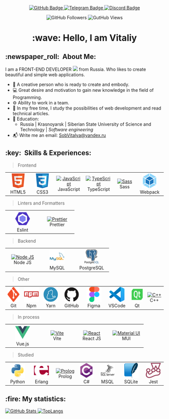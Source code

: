 <div id="header" align="center">
  <p id="badges">
    <a href="https://github.com/soblvsk">
      <img src="https://img.shields.io/badge/GitHub-100000?style=for-the-badge&logo=github&logoColor=white" alt="GitHub Badge"/>
    </a>
    <a href="https://t.me/soblvsk">
      <img src="https://img.shields.io/badge/Telegram-2CA5E0?style=for-the-badge&logo=telegram&logoColor=white" alt="Telegram Badge"/>
    </a>
    <a href="https://discord.com/users/284884168360591371">
      <img src="https://img.shields.io/badge/Discord-7289DA?style=for-the-badge&logo=discord&logoColor=white" alt="Discord Badge"/>
    </a>
  </p>
  <img src="https://img.shields.io/github/followers/soblvsk?logo=github&style=social" alt="GitHub Followers"/>
  <img src="https://komarev.com/ghpvc/?username=soblvsk&style=flat-square&color=blue" alt="GutHub Views"/>
  <h1>
    :wave: Hello, I am Vitaliy
  </h1>
</div>


<h2 align="left" id="about">:newspaper_roll: &nbsp;About Me:</h2>

I am a FRONT-END DEVELOPER <img src="https://media.giphy.com/media/WUlplcMpOCEmTGBtBW/giphy.gif" width="30"> from Russia. Who likes to create beautiful and simple web applications.

- :ice_cube: A creative person who is ready to create and embody.
- :computer: Great desire and motivation to gain new knowledge in the field of Programming.
- :gear: Ability to work in a team.
- :herb: In my free time, I study the possibilities of web development and read technical articles.
- :book: Education:
  + Russia | Krasnoyarsk | Siberian State University of Science and Technology | *Software engineering*
- :mailbox_with_mail: Write me an email: <SobVitalya@yandex.ru>

<h2 align="left" id="skills">:key: &nbsp;Skills & Experiences:</h2>

>Frontend

<table width='100'>
  <tr>
    <td align="center" width="96">
      <a href="#skills">
        <img src="https://github.com/devicons/devicon/blob/master/icons/html5/html5-original.svg" width="48" height="48" alt="Html5" />
      </a>
      <br>HTML5
    </td>
     <td align="center" width="96"> 
      <a href="skills" >
        <img src="https://github.com/devicons/devicon/blob/master/icons/css3/css3-original.svg" width="48" height="48" alt="css3" />
      </a>
      <br>CSS3
    </td>
    <td align="center" width="96">
      <a href="#skills">
        <img src="https://upload.wikimedia.org/wikipedia/commons/thumb/9/99/Unofficial_JavaScript_logo_2.svg/1024px-Unofficial_JavaScript_logo_2.svg.png" width="48" height="48" alt="JavaScript" />
      </a>
      <br>JavaScript
    </td>
     <td align="center" width="96">
      <a href="#skills">
        <img src="https://upload.wikimedia.org/wikipedia/commons/thumb/4/4c/Typescript_logo_2020.svg/1200px-Typescript_logo_2020.svg.png" width="48" height="48"                alt="TypeScript" />
      </a>
      <br>TypeScript
    </td>
     <td align="center" width="96">
      <a href="#skills">
        <img src="https://brandeps.com/icon-download/S/Sass-icon-vector-04.svg" width="48" height="48" alt="Sass" />
      </a>
      <br>Sass
    </td>
    <td align="center" width="96">
      <a href="#skills">
        <img src="https://github.com/devicons/devicon/blob/master/icons/webpack/webpack-original.svg" width="48" height="48" alt="Webpack" />
      </a>
      <br>Webpack
    </td>
  </tr>
</table>

>Linters and Formatters

<table width='100'>
  <tr>
    <td align="center" width="96">
      <a href="#skills">
         <img src="https://github.com/devicons/devicon/blob/master/icons/eslint/eslint-original.svg" width="48" height="48" alt="Eslint" />
      </a>
      <br>Eslint
    </td>
     <td align="center" width="96"> 
      <a href="skills" >
        <img src="https://brandeps.com/icon-download/P/Prettier-icon-vector-02.svg" width="48" height="48" alt="Prettier" />
      </a>
      <br>Prettier
    </td>
   
  </tr>
</table>

>Backend

<table width='100'>
  <tr>
    <td align="center" width="96">
      <a href="#skills">
         <img src="https://brandeps.com/icon-download/N/Nodejs-icon-vector-02.svg" width="48" height="48" alt="Node JS" />
      </a>
      <br>Node JS
    </td>
     <td align="center" width="96"> 
      <a href="skills" >
        <img src="https://github.com/devicons/devicon/blob/master/icons/mysql/mysql-original-wordmark.svg" width="48" height="48" alt="MySQL" />
      </a>
      <br>MySQL
    </td>
    <td align="center" width="96">
      <a href="#skills">
        <img src="https://github.com/devicons/devicon/blob/master/icons/postgresql/postgresql-original-wordmark.svg" width="48" height="48" alt="PostgreSQL" />
      </a>
      <br>PostgreSQL
    </td>
  </tr>
</table>

> Other

<table width='100'>
  <tr>
    <td align="center" width="96">
      <a href="#skills">
         <img src="https://github.com/devicons/devicon/blob/master/icons/git/git-original.svg" width="48" height="48" alt="Git" />
      </a>
      <br>Git
    </td>
     <td align="center" width="96"> 
      <a href="skills" >
        <img src="https://github.com/devicons/devicon/blob/master/icons/npm/npm-original-wordmark.svg" width="48" height="48" alt="Npm" />
      </a>
      <br>Npm
    </td>
    <td align="center" width="96">
      <a href="#skills">
        <img src="https://github.com/devicons/devicon/blob/master/icons/yarn/yarn-original.svg" width="48" height="48" alt="Yarn" />
      </a>
      <br>Yarn
    </td>
    <td align="center" width="96">
      <a href="#skills">
        <img src="https://github.com/devicons/devicon/blob/master/icons/github/github-original.svg" width="48" height="48" alt="GitHub" />
      </a>
      <br>GitHub
    </td>
    <td align="center" width="96">
      <a href="#skills">
        <img src="https://github.com/devicons/devicon/blob/master/icons/figma/figma-original.svg" width="48" height="48" alt="Figma" />
      </a>
      <br>Figma
    </td>
    <td align="center" width="96">
      <a href="#skills">
        <img src="https://github.com/devicons/devicon/blob/master/icons/vscode/vscode-original.svg" width="48" height="48" alt="VSCode" />
      </a>
      <br>VSCode
    </td>
    <td align="center" width="96">
      <a href="#skills">
        <img src="https://github.com/devicons/devicon/blob/master/icons/qt/qt-original.svg" width="48" height="48" alt="Qt" />
      </a>
      <br>Qt
    </td>
    <td align="center" width="96">
      <a href="#skills">
        <img src="https://upload.wikimedia.org/wikipedia/commons/thumb/1/18/ISO_C%2B%2B_Logo.svg/640px-ISO_C%2B%2B_Logo.svg.png" width="48" height="48" alt="C++" />
      </a>
      <br>C++
    </td>
  </tr>
</table>

>In process

<table width='100'>
  <tr>
    <td align="center" width="96">
      <a href="#skills">
         <img src="https://github.com/devicons/devicon/blob/master/icons/vuejs/vuejs-original.svg" width="48" height="48" alt="Vuejs" />
      </a>
      <br>Vue.js
    </td>
    <td align="center" width="96"> 
      <a href="#debabin-stack" >
        <img src="https://vitejs.dev/logo.svg" width="48" height="48" alt="Vite" />
      </a>
      <br>Vite
    </td> 
    <td align="center" width="96">
      <a href="#skills">
        <img src="https://brandlogos.net/wp-content/uploads/2020/09/react-logo.png" width="48" height="48" alt="React" />
      </a>
      <br>React JS
    </td>
    <td align="center" width="96">
      <a href="#skills">
        <img src="https://media.zeemly.com/zeemly/product/material-ui.png" width="48" height="48" alt="Material UI" />
      </a>
      <br>MUI
    </td>
  </tr>
</table>

>Studied

<table width='100'>
  <tr>
    <td align="center" width="96">
      <a href="#skills">
         <img src="https://github.com/devicons/devicon/blob/master/icons/python/python-original.svg" width="48" height="48" alt="Python" />
      </a>
      <br>Python
    </td>
     <td align="center" width="96"> 
      <a href="skills" >
        <img src="https://github.com/devicons/devicon/blob/master/icons/erlang/erlang-original.svg" width="48" height="48" alt="Erlang" />
      </a>
      <br>Erlang
    </td>
    <td align="center" width="96">
      <a href="#skills">
        <img src="https://brandeps.com/icon-download/P/Prolog-icon-vector-01.svg" width="48" height="48" alt="Prolog" />
      </a>
      <br>Prolog
    </td>
    <td align="center" width="96">
      <a href="#skills">
        <img src="https://github.com/devicons/devicon/blob/master/icons/csharp/csharp-original.svg" width="48" height="48" alt="C#" />
      </a>
      <br>C#
    </td>
    <td align="center" width="96">
      <a href="#skills">
        <img src="https://github.com/devicons/devicon/blob/master/icons/microsoftsqlserver/microsoftsqlserver-plain-wordmark.svg" width="48" height="48" alt="Microsoft SQL Server" />
      </a>
      <br>MSQL
    </td>
    <td align="center" width="96">
      <a href="#skills">
        <img src="https://github.com/devicons/devicon/blob/master/icons/sqlite/sqlite-original.svg" width="48" height="48" alt="SQLite" />
      </a>
      <br>SQLite
    </td>
    <td align="center" width="96">
      <a href="#skills">
        <img src="https://github.com/devicons/devicon/blob/master/icons/jest/jest-plain.svg" width="48" height="48" alt="Jest" />
      </a>
      <br>Jest
    </td>
  </tr>
</table>

<h2 align="left" id="skills">:fire: My statistics:</h2>

<a href="#title">
  <img src="https://github-readme-stats.vercel.app/api?username=soblvsk&show_icons=true&theme=react&count_private=true&include_all_commits=true" alt="GitHub Stats" />
</a>
<a href="#title">
  <img src="https://github-readme-stats.vercel.app/api/top-langs?username=soblvsk&show_icons=true&locale=en&layout=compact&theme=react" alt="TopLangs" />
</a>

